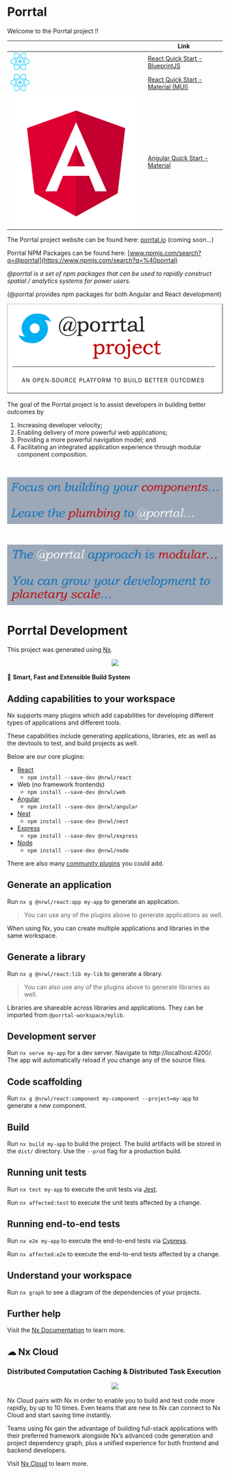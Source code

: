 

# Porrtal

Welcome to the Porrtal project !!

|     | Link | 
| --- | ---- |
| ![react](apps/n/porrtal-io-app/public/assets/react.svg) | [React Quick Start - BlueprintJS](libs/porrtal-components/r-quick-start-blueprint/porrtal-components-r-quick-start-blueprint/quick-start.md) |
| ![react](apps/n/porrtal-io-app/public/assets/react.svg) | [React Quick Start - Material (MUI)](libs/porrtal-components/r-quick-start-material/porrtal-components-r-quick-start-material/quick-start.md) |
| ![angular](apps/n/porrtal-io-app/public/assets/angular.svg) | [Angular Quick Start - Material](libs/porrtal-components/a-quick-start-material/porrtal-components-a-quick-start-material/quick-start.md) |


The Porrtal project website can be found here: [porrtal.io](https://porrtal.io) (coming soon...)

Porrtal NPM Packages can be found here: [www.npmjs.com/search?q=@porrtal](https://www.npmjs.com/search?q=%40porrtal)

_@porrtal is a set of npm packages that can be used to rapidly construct spatial / analytics systems for power users._

(@porrtal provides npm packages for both Angular and React development)

![Build Better Outcomes](./libs/porrtal-components/r-porrtal-io/porrtal-components-r-porrtal-io/welcome/build-better-outcomes.png)

The goal of the Porrtal project is to assist developers in building better outcomes by

1. Increasing developer velocity;
2. Enabling delivery of more powerful web applications;
3. Providing a more powerful navigation model; and
4. Facilitating an integrated application experience through modular component composition.

&nbsp;

![Focus on Components Leave the Plumbing to Porrtal](./libs/porrtal-components/r-porrtal-io/porrtal-components-r-porrtal-io/welcome/leave-the-plumbing-to-porrtal.jpg)

&nbsp;
&nbsp;

![Grow your Development up to Planetary Scale](./libs/porrtal-components/r-porrtal-io/porrtal-components-r-porrtal-io/welcome/porrtal-is-modular.jpg)

# Porrtal Development

This project was generated using [Nx](https://nx.dev).

<p style="text-align: center;"><img src="https://raw.githubusercontent.com/nrwl/nx/master/images/nx-logo.png" width="450"></p>

🔎 **Smart, Fast and Extensible Build System**

## Adding capabilities to your workspace

Nx supports many plugins which add capabilities for developing different types of applications and different tools.

These capabilities include generating applications, libraries, etc as well as the devtools to test, and build projects as well.

Below are our core plugins:

- [React](https://reactjs.org)
  - `npm install --save-dev @nrwl/react`
- Web (no framework frontends)
  - `npm install --save-dev @nrwl/web`
- [Angular](https://angular.io)
  - `npm install --save-dev @nrwl/angular`
- [Nest](https://nestjs.com)
  - `npm install --save-dev @nrwl/nest`
- [Express](https://expressjs.com)
  - `npm install --save-dev @nrwl/express`
- [Node](https://nodejs.org)
  - `npm install --save-dev @nrwl/node`

There are also many [community plugins](https://nx.dev/community) you could add.

## Generate an application

Run `nx g @nrwl/react:app my-app` to generate an application.

> You can use any of the plugins above to generate applications as well.

When using Nx, you can create multiple applications and libraries in the same workspace.

## Generate a library

Run `nx g @nrwl/react:lib my-lib` to generate a library.

> You can also use any of the plugins above to generate libraries as well.

Libraries are shareable across libraries and applications. They can be imported from `@porrtal-workspace/mylib`.

## Development server

Run `nx serve my-app` for a dev server. Navigate to http://localhost:4200/. The app will automatically reload if you change any of the source files.

## Code scaffolding

Run `nx g @nrwl/react:component my-component --project=my-app` to generate a new component.

## Build

Run `nx build my-app` to build the project. The build artifacts will be stored in the `dist/` directory. Use the `--prod` flag for a production build.

## Running unit tests

Run `nx test my-app` to execute the unit tests via [Jest](https://jestjs.io).

Run `nx affected:test` to execute the unit tests affected by a change.

## Running end-to-end tests

Run `nx e2e my-app` to execute the end-to-end tests via [Cypress](https://www.cypress.io).

Run `nx affected:e2e` to execute the end-to-end tests affected by a change.

## Understand your workspace

Run `nx graph` to see a diagram of the dependencies of your projects.

## Further help

Visit the [Nx Documentation](https://nx.dev) to learn more.



## ☁ Nx Cloud

### Distributed Computation Caching & Distributed Task Execution

<p style="text-align: center;"><img src="https://raw.githubusercontent.com/nrwl/nx/master/images/nx-cloud-card.png"></p>

Nx Cloud pairs with Nx in order to enable you to build and test code more rapidly, by up to 10 times. Even teams that are new to Nx can connect to Nx Cloud and start saving time instantly.

Teams using Nx gain the advantage of building full-stack applications with their preferred framework alongside Nx’s advanced code generation and project dependency graph, plus a unified experience for both frontend and backend developers.

Visit [Nx Cloud](https://nx.app/) to learn more.
